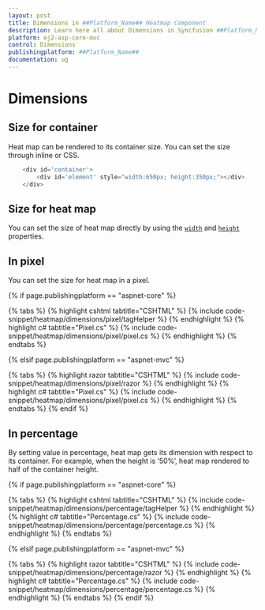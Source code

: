 ```yaml
---
layout: post
title: Dimensions in ##Platform_Name## Heatmap Component
description: Learn here all about Dimensions in Syncfusion ##Platform_Name## Heatmap component and more.
platform: ej2-asp-core-mvc
control: Dimensions
publishingplatform: ##Platform_Name##
documentation: ug
---
```



# Dimensions

## Size for container

Heat map can be rendered to its container size. You can set the size through inline or CSS.

```javascript
    <div id='container'>
        <div id='element' style="width:650px; height:350px;"></div>
    </div>
```

## Size for heat map

You can  set the size of heat map directly by using the  [`width`](https://help.syncfusion.com/cr/aspnetcore-js2/Syncfusion.EJ2~Syncfusion.EJ2.HeatMap.HeatMap~Width.html) and [`height`](https://help.syncfusion.com/cr/aspnetcore-js2/Syncfusion.EJ2~Syncfusion.EJ2.HeatMap.HeatMap~Height.html) properties.

## In pixel

You can set the size for heat map in a pixel.

{% if page.publishingplatform == "aspnet-core" %}

{% tabs %}
{% highlight cshtml tabtitle="CSHTML" %}
{% include code-snippet/heatmap/dimensions/pixel/tagHelper %}
{% endhighlight %}
{% highlight c# tabtitle="Pixel.cs" %}
{% include code-snippet/heatmap/dimensions/pixel/pixel.cs %}
{% endhighlight %}
{% endtabs %}

{% elsif page.publishingplatform == "aspnet-mvc" %}

{% tabs %}
{% highlight razor tabtitle="CSHTML" %}
{% include code-snippet/heatmap/dimensions/pixel/razor %}
{% endhighlight %}
{% highlight c# tabtitle="Pixel.cs" %}
{% include code-snippet/heatmap/dimensions/pixel/pixel.cs %}
{% endhighlight %}
{% endtabs %}
{% endif %}



## In percentage

By setting value in percentage, heat map gets its dimension with respect to its container. For example, when the height is ‘50%’, heat map rendered to half of the container height.

{% if page.publishingplatform == "aspnet-core" %}

{% tabs %}
{% highlight cshtml tabtitle="CSHTML" %}
{% include code-snippet/heatmap/dimensions/percentage/tagHelper %}
{% endhighlight %}
{% highlight c# tabtitle="Percentage.cs" %}
{% include code-snippet/heatmap/dimensions/percentage/percentage.cs %}
{% endhighlight %}
{% endtabs %}

{% elsif page.publishingplatform == "aspnet-mvc" %}

{% tabs %}
{% highlight razor tabtitle="CSHTML" %}
{% include code-snippet/heatmap/dimensions/percentage/razor %}
{% endhighlight %}
{% highlight c# tabtitle="Percentage.cs" %}
{% include code-snippet/heatmap/dimensions/percentage/percentage.cs %}
{% endhighlight %}
{% endtabs %}
{% endif %}

